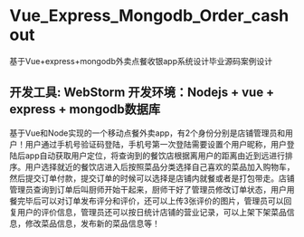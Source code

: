 # Vue_Express_Mongodb_Order_cashout
基于Vue+express+mongodb外卖点餐收银app系统设计毕业源码案例设计

## 开发工具: WebStorm 开发环境：Nodejs + vue + express + mongodb数据库

  基于Vue和Node实现的一个移动点餐外卖app，有2个身份分别是店铺管理员和用户！用户通过手机号验证码登陆，手机号第一次登陆需要设置个用户昵称，用户登陆后app自动获取用户定位，将查询到的餐饮店根据离用户的距离由近到远进行排序。用户选择就近的餐饮店进入后按照菜品分类选择自己喜欢的菜品加入购物车，然后提交订单付款，提交订单的时候可以选择是店铺内就餐或者是打包带走。店铺管理员查询到订单后叫厨师开始干起来，厨师干好了管理员修改订单状态，用户用餐完毕后可以对订单发布评分和评价，还可以上传3张评价的图片，管理员可以回复用户的评价信息，管理员还可以按日统计店铺的营业记录，可以上架下架菜品信息，修改菜品信息，发布新的菜品信息等！
